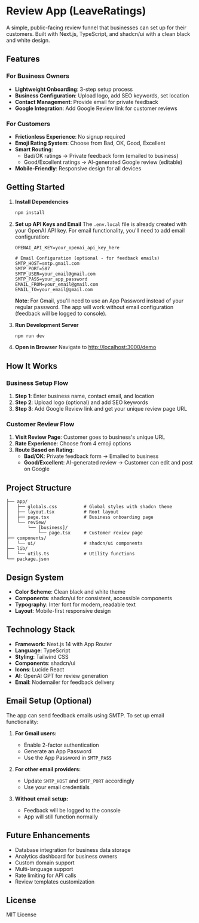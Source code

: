 # Review App (LeaveRatings)

A simple, public-facing review funnel that businesses can set up for their customers. Built with Next.js, TypeScript, and shadcn/ui with a clean black and white design.

## Features

### For Business Owners
- **Lightweight Onboarding**: 3-step setup process
- **Business Configuration**: Upload logo, add SEO keywords, set location
- **Contact Management**: Provide email for private feedback
- **Google Integration**: Add Google Review link for customer reviews

### For Customers
- **Frictionless Experience**: No signup required
- **Emoji Rating System**: Choose from Bad, OK, Good, Excellent
- **Smart Routing**: 
  - Bad/OK ratings → Private feedback form (emailed to business)
  - Good/Excellent ratings → AI-generated Google review (editable)
- **Mobile-Friendly**: Responsive design for all devices

## Getting Started

1. **Install Dependencies**
   ```bash
   npm install
   ```

2. **Set up API Keys and Email**
   The `.env.local` file is already created with your OpenAI API key. For email functionality, you'll need to add email configuration:
   ```
   OPENAI_API_KEY=your_openai_api_key_here
   
   # Email Configuration (optional - for feedback emails)
   SMTP_HOST=smtp.gmail.com
   SMTP_PORT=587
   SMTP_USER=your_email@gmail.com
   SMTP_PASS=your_app_password
   EMAIL_FROM=your_email@gmail.com
   EMAIL_TO=your_email@gmail.com
   ```
   
   **Note**: For Gmail, you'll need to use an App Password instead of your regular password. The app will work without email configuration (feedback will be logged to console).

3. **Run Development Server**
   ```bash
   npm run dev
   ```

4. **Open in Browser**
   Navigate to [http://localhost:3000/demo](http://localhost:3000/demo)

## How It Works

### Business Setup Flow
1. **Step 1**: Enter business name, contact email, and location
2. **Step 2**: Upload logo (optional) and add SEO keywords
3. **Step 3**: Add Google Review link and get your unique review page URL

### Customer Review Flow
1. **Visit Review Page**: Customer goes to business's unique URL
2. **Rate Experience**: Choose from 4 emoji options
3. **Route Based on Rating**:
   - **Bad/OK**: Private feedback form → Emailed to business
   - **Good/Excellent**: AI-generated review → Customer can edit and post on Google

## Project Structure

```
├── app/
│   ├── globals.css          # Global styles with shadcn theme
│   ├── layout.tsx           # Root layout
│   ├── page.tsx             # Business onboarding page
│   └── review/
│       └── [business]/
│           └── page.tsx     # Customer review page
├── components/
│   └── ui/                  # shadcn/ui components
├── lib/
│   └── utils.ts             # Utility functions
└── package.json
```

## Design System

- **Color Scheme**: Clean black and white theme
- **Components**: shadcn/ui for consistent, accessible components
- **Typography**: Inter font for modern, readable text
- **Layout**: Mobile-first responsive design

## Technology Stack

- **Framework**: Next.js 14 with App Router
- **Language**: TypeScript
- **Styling**: Tailwind CSS
- **Components**: shadcn/ui
- **Icons**: Lucide React
- **AI**: OpenAI GPT for review generation
- **Email**: Nodemailer for feedback delivery

## Email Setup (Optional)

The app can send feedback emails using SMTP. To set up email functionality:

1. **For Gmail users:**
   - Enable 2-factor authentication
   - Generate an App Password
   - Use the App Password in `SMTP_PASS`

2. **For other email providers:**
   - Update `SMTP_HOST` and `SMTP_PORT` accordingly
   - Use your email credentials

3. **Without email setup:**
   - Feedback will be logged to the console
   - App will still function normally

## Future Enhancements

- Database integration for business data storage
- Analytics dashboard for business owners
- Custom domain support
- Multi-language support
- Rate limiting for API calls
- Review templates customization

## License

MIT License
